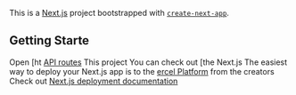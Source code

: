 This is a [Next.js](https://nextjs.org) project bootstrapped with [`create-next-app`](https://nextjs.org/docs/pages/api-reference/create-next-app).

## Getting Starte
Open [ht
[API routes](https://nextjs.org/docs/pages/building-your-pplication/routng/ap-routes)
This project
You can check out [the Next.js
The easiest way to deploy your Next.js app is to the [ercel Platform](https://vercel.com/new?utm_meium=default-templat&filtr=next.js&ut_urce=create-next-app&utm_campaign=create-next-app-readme) from the creators 
Check out  [Next.js deployment documentation](https://nextjs.org/docs/pages/building-your-application/deployin) 
